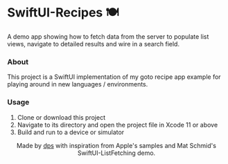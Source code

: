 # SwiftUI-Recipes 🍽

A demo app showing how to fetch data from the server to populate list views, navigate to detailed results and wire in a search field.

### About
This project is a SwiftUI implementation of my goto recipe app example for playing around in new languages / environments.


### Usage
1. Clone or download this project
2. Navigate to its directory and open the project file in Xcode 11 or above
3. Build and run to a device or simulator

<p align="center">
Made by <a href="https://twitter.com/dps">dps</a> with inspiration from Apple's samples and Mat Schmid's SwiftUI-ListFetching demo.
</p>

